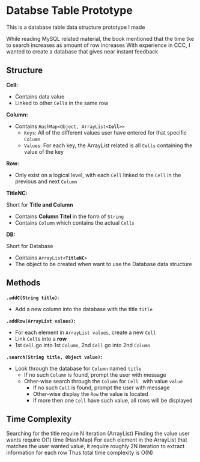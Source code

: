 # Databse Table Prototype
This is a database table data structure prototype I made

While reading MySQL related material, the book mentioned that the time tke to search increases as amount of row increases
With experience in CCC, I wanted to create a database that gives near instant feedback

## Structure
**Cell:**
* Contains data value
* Linked to other `Cell`s in the same row

**Column:**
* Contains `HashMap<Object, ArrayList<`**`Cell`**`>>`
  * `Keys`: All of the different values user have entered for that specific `Column`
  * `Values`: For each key, the ArrayList related is all `Cells` containing the value of the key
  
**Row:**
* Only exist on a logical level, with each `Cell` linked to the `Cell` in the previous and next `Column`
  
**TitleNC:**

Short for **Title and Column**
* Contains **Column Titel** in the form of `String`
* Contains `Column` which contains the actual `Cells`

**DB:**

Short for Database
* Contains `ArrayList<`__`TitleNC`__`>`
* The object to be created when want to use the Database data structure

## Methods
**`.addC(String title)`:**
* Add a new column into the database with the title `title`

**`.addRow(ArrayList values)`:**
* For each element in `ArrayList values`, create a new `Cell`
* Link `Cell`s into a **row**
* 1st `Cell` go into 1st `Column`, 2nd `Cell` go into 2nd `Column`

**`.search(String title, Object value)`:**
* Look through the database for `Column` named `title`
  * If no such `Column` is found, prompt the user with message
  * Other-wise search through the `Column` for `Cell ` with value `value`
    * If no such `Cell` is found, prompt the user with message
    * Other-wise display the `Row` the value is located
    * If more then one `Cell` have such value, all rows will be displayed
    
## Time Complexity
Searching for the title require N iteration (ArrayList)
Finding the value user wants require O(1) time (HashMap)
For each element in the ArrayList that matches the user wanted value, it require roughly 2N iteration to extract information for each row
Thus total time complexity is O(N)
